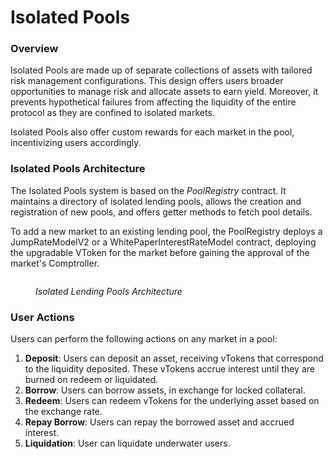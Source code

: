 # Isolated Pools

### Overview

Isolated Pools are made up of separate collections of assets with tailored risk management configurations. This design offers users broader opportunities to manage risk and allocate assets to earn yield. Moreover, it prevents hypothetical failures from affecting the liquidity of the entire protocol as they are confined to isolated markets.

Isolated Pools also offer custom rewards for each market in the pool, incentivizing users accordingly.

### Isolated Pools Architecture

The Isolated Pools system is based on the _PoolRegistry_ contract. It maintains a directory of isolated lending pools, allows the creation and registration of new pools, and offers getter methods to fetch pool details.

To add a new market to an existing lending pool, the PoolRegistry deploys a JumpRateModelV2 or a WhitePaperInterestRateModel contract, deploying the upgradable VToken for the market before gaining the approval of the market's Comptroller.

<figure><img src="../.gitbook/assets/fd111ec8-a057-490c-bb3d-d1a8c026bb12.png" alt=""><figcaption><p><em>Isolated Lending Pools Architecture</em></p></figcaption></figure>

### User Actions

Users can perform the following actions on any market in a pool:

1. **Deposit**: Users can deposit an asset, receiving vTokens that correspond to the liquidity deposited. These vTokens accrue interest until they are burned on redeem or liquidated.
2. **Borrow**: Users can borrow assets, in exchange for locked collateral.
3. **Redeem**: Users can redeem vTokens for the underlying asset based on the exchange rate.
4. **Repay Borrow**: Users can repay the borrowed asset and accrued interest.
5. **Liquidation**: User can liquidate underwater users.
